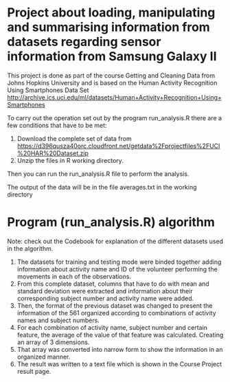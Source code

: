 
# Project about loading, manipulating and summarising information from datasets regarding sensor information from Samsung Galaxy II 

This project is done as part of the course Getting and Cleaning Data from Johns Hopkins University and is based on the Human Activity Recognition Using Smartphones Data Set http://archive.ics.uci.edu/ml/datasets/Human+Activity+Recognition+Using+Smartphones

To carry out the operation set out by the program run_analysis.R there are a few conditions that have to be met:

1. Download the complete set of data from https://d396qusza40orc.cloudfront.net/getdata%2Fprojectfiles%2FUCI%20HAR%20Dataset.zip
2. Unzip the files in R working directory.

Then you can run the run_analysis.R file to perform the analysis.

The output of the data will be in the file averages.txt in the working directory

# Program (run_analysis.R) algorithm
Note: check out the Codebook for explanation of the different datasets used in the algorithm.

1. The datasets for training and testing mode were binded together adding information about activity name and ID of the volunteer performing the movements in each of the observations.
2. From this complete dataset, columns that have to do with mean and standard deviation were extracted and information about their corresponding subject number and activity name were added.
3. Then, the format of the previous dataset was changed to present the information of the 561 organized according to combinations of activity names and subject numbers.
4. For each combination of activity name, subject number and certain feature, the average of the value of that feature was calculated. Creating an array of 3 dimensions.
5. That array was converted into narrow form to show the information in an organized manner.
6. The result was written to a text file which is shown in the Course Project result page.

